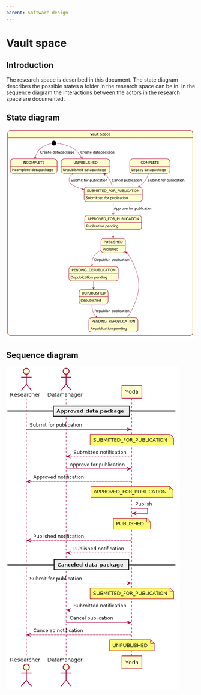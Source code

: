 ```yaml
---
parent: Software design
---
```

# Vault space

## Introduction

The research space is described in this document.
The state diagram describes the possible states a folder in the research space can be in.
In the sequence diagram the interactions between the actors in the research space are documented.

## State diagram

![State diagram](img/vault-space-state-diagram.png)

## Sequence diagram

![Sequence diagram](img/vault-space-sequence-diagram.png)
